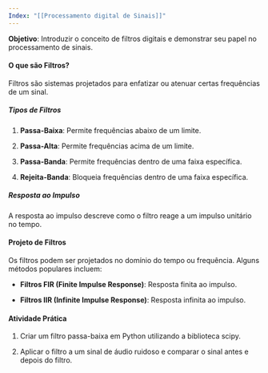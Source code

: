 ```yaml
---
Index: "[[Processamento digital de Sinais]]"
---
```

**Objetivo**: Introduzir o conceito de filtros digitais e demonstrar seu papel no processamento de sinais.

#### O que são Filtros?

Filtros são sistemas projetados para enfatizar ou atenuar certas frequências de um sinal.

##### Tipos de Filtros

1. **Passa-Baixa**: Permite frequências abaixo de um limite.
    
2. **Passa-Alta**: Permite frequências acima de um limite.
    
3. **Passa-Banda**: Permite frequências dentro de uma faixa específica.
    
4. **Rejeita-Banda**: Bloqueia frequências dentro de uma faixa específica.
    

##### Resposta ao Impulso

A resposta ao impulso descreve como o filtro reage a um impulso unitário no tempo.

#### Projeto de Filtros

Os filtros podem ser projetados no domínio do tempo ou frequência. Alguns métodos populares incluem:

- **Filtros FIR (Finite Impulse Response)**: Resposta finita ao impulso.
    
- **Filtros IIR (Infinite Impulse Response)**: Resposta infinita ao impulso.
    

#### Atividade Prática

1. Criar um filtro passa-baixa em Python utilizando a biblioteca scipy.
    
2. Aplicar o filtro a um sinal de áudio ruidoso e comparar o sinal antes e depois do filtro.